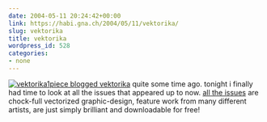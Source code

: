 ```yaml
---
date: 2004-05-11 20:24:42+00:00
link: https://habi.gna.ch/2004/05/11/vektorika/
slug: vektorika
title: vektorika
wordpress_id: 528
categories:
- none
---
```


[![vektorika1](https://habi.gna.ch/blog/images/vektorika1-tm.jpg)](https://habi.gna.ch/blog/images/vektorika1.gif)[piece blogged vektorika](https://pieceoplastic.com/index.php?p=1056) quite some time ago. 
tonight i finally had time to look at all the issues that appeared up to now.
[all the issues](http://www.vektorjunkie.com/mag.html) are chock-full vectorized graphic-design, feature work from many different artists, are just simply brilliant and downloadable for free!
  

